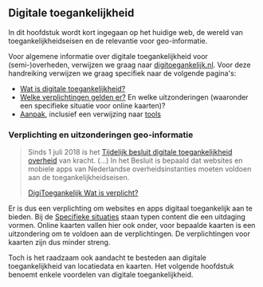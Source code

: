 ## Digitale toegankelijkheid
In dit hoofdstuk wordt kort ingegaan op het huidige web, de wereld van toegankelijkheidseisen en de
relevantie voor geo-informatie.

Voor algemene informatie over digitale toegankelijkheid voor (semi-)overheden, verwijzen we graag naar [digitoegankelijk.nl](https://www.digitoegankelijk.nl). Voor deze handreiking verwijzen we graag specifiek naar de volgende pagina's:

* [Wat is digitale toegankelijkheid?](https://www.digitoegankelijk.nl/aanpak/wat-is-digitale-toegankelijkheid)
* [Welke verplichtingen gelden er?](https://www.digitoegankelijk.nl/wetgeving/wat-verplicht) En welke uitzonderingen (waaronder een specifieke situatie voor online kaarten)?
* [Aanpak](https://www.digitoegankelijk.nl/aanpak/), inclusief een verwijzing naar [tools](https://www.digitoegankelijk.nl/aanpak/hulpmiddelen-bij-testen)

### Verplichting en uitzonderingen geo-informatie

> Sinds 1 juli 2018 is het [Tijdelijk besluit digitale toegankelijkheid overheid](https://zoek.officielebekendmakingen.nl/stb-2018-141.html) van kracht. (...) In het Besluit is bepaald dat websites en mobiele apps van Nederlandse overheidsinstanties moeten voldoen aan de toegankelijkheidseisen.
>
> [DigiToegankelijk Wat is verplicht?](https://www.digitoegankelijk.nl/wetgeving/wat-verplicht)

Er is dus een verplichting om websites en apps digitaal toegankelijk aan te bieden. Bij de [Specifieke situaties](https://www.digitoegankelijk.nl/wetgeving/specifieke-situaties) staan typen content die een uitdaging vormen. Online kaarten vallen hier ook onder, voor bepaalde kaarten is een uitzondering om te voldoen aan de verplichtingen. De verplichtingen voor kaarten zijn dus minder streng.

Toch is het raadzaam ook aandacht te besteden aan digitale toegankelijkheid van locatiedata en kaarten. Het volgende hoofdstuk benoemt enkele voordelen van digitale toegankelijkheid.
